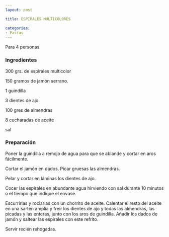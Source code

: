 ```yaml
---
layout: post

title: ESPIRALES MULTICOLORES

categories:
- Pastas
---
```

Para 4 personas.

<h3>Ingredientes</h3>

300 grs. de espirales multicolor

150 gramos de jamón serrano.

1 guindilla

3 dientes de ajo.

100 gres de almendras

8 cucharadas de aceite

sal

<h3>Preparación</h3>

Poner la guindilla a remojo de agua para que se ablande y cortar en aros fácilmente.

Cortar el jamón en dados. Picar gruesas las almendras.

Pelar y cortar en láminas los dientes de ajo.

Cocer las espirales en abundante agua hirviendo con sal durante 10 minutos o el tiempo que indique el envase.

Escurrirlas y rociarlas con un chorrito de aceite. Calentar el resto del aceite en una sartén amplia y freír los dientes de ajo y todas las almendras, las picadas y las enteras, junto con los aros de guindilla. Añadir los dados de jamón y saltear las espirales con este refrito.

Servir recién rehogadas.